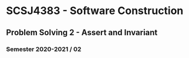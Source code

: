 # SCSJ4383 - Software Construction
## Problem Solving 2 - Assert and Invariant 
### Semester 2020-2021 / 02
